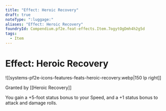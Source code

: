 ```yaml
---
title: "Effect: Heroic Recovery"
draft: true
noteType: ":luggage:"
aliases: "Effect: Heroic Recovery"
foundryId: Compendium.pf2e.feat-effects.Item.7ogytOgDmh4h2g5d
tags:
  - Item
---
```


# Effect: Heroic Recovery
![[systems-pf2e-icons-features-feats-heroic-recovery.webp|150 lp right]]

Granted by [[Heroic Recovery]]

You gain a +5-foot status bonus to your Speed, and a +1 status bonus to attack and damage rolls.
